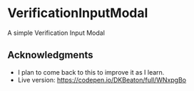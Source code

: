 # VerificationInputModal

A simple Verification Input Modal

## Acknowledgments

- I plan to come back to this to improve it as I learn.
- Live version: https://codepen.io/DKBeaton/full/WNxpgBo
